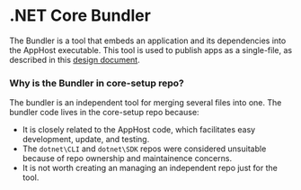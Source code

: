 .NET Core Bundler
===================================

The Bundler is a tool that embeds an application and its dependencies into the AppHost executable. This tool is used to publish apps as a single-file, as described in this [design document](https://github.com/dotnet/designs/blob/master/accepted/single-file/design.md).

### Why is the Bundler in core-setup repo?

The bundler is an independent tool for merging several files into one. 
The bundler code lives in the core-setup repo because:
* It is closely related to the AppHost code, which facilitates easy development, update, and testing.
* The `dotnet\CLI` and `dotnet\SDK` repos were considered unsuitable because of repo ownership and maintainence concerns.
* It is not worth creating an managing an independent repo just for the tool. 

